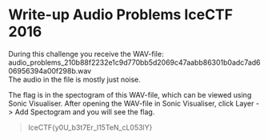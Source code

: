 # Write-up Audio Problems IceCTF 2016

During this challenge you receive the WAV-file: audio_problems_210b88f2232e1c9d770bb5d2069c47aabb86301b0adc7ad606956394a00f298b.wav <br/>
The audio in the file is mostly just noise.

The flag is in the spectogram of this WAV-file, which can be viewed using Sonic Visualiser. After opening the WAV-file in Sonic Visualiser, click Layer -> Add Spectogram and you will see the flag.

> IceCTF{y0U_b3t7Er_l15TeN_cL053lY}
